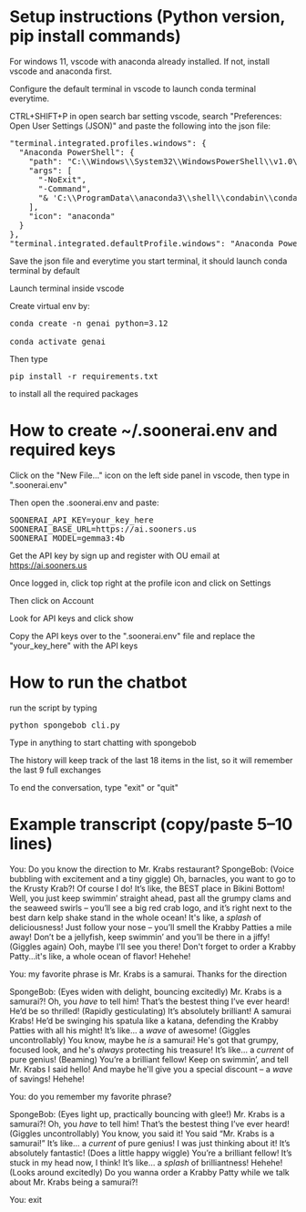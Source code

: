 # Setup instructions (Python version, pip install commands)

For windows 11, vscode with anaconda already installed. If not, install vscode and anaconda first.

Configure the default terminal in vscode to launch conda terminal everytime.

CTRL+SHIFT+P in open search bar setting vscode, search "Preferences: Open User Settings (JSON)" and paste the following into the json file:

<pre>
"terminal.integrated.profiles.windows": {
  "Anaconda PowerShell": {
    "path": "C:\\Windows\\System32\\WindowsPowerShell\\v1.0\\powershell.exe",
    "args": [
      "-NoExit",
      "-Command",
      "& 'C:\\ProgramData\\anaconda3\\shell\\condabin\\conda-hook.ps1'; conda activate base"
    ],
    "icon": "anaconda"
  }
},
"terminal.integrated.defaultProfile.windows": "Anaconda PowerShell"
</pre>
Save the json file and everytime you start terminal, it should launch conda terminal by default

Launch terminal inside vscode

Create virtual env by:

<pre>
conda create -n genai python=3.12

conda activate genai
</pre>
Then type 

<pre>
pip install -r requirements.txt
</pre> 

to install all the required packages

# How to create ~/.soonerai.env and required keys
Click on the "New File..." icon on the left side panel in vscode, then type in ".soonerai.env"

Then open the .soonerai.env and paste:

<pre>
SOONERAI_API_KEY=your_key_here
SOONERAI_BASE_URL=https://ai.sooners.us
SOONERAI_MODEL=gemma3:4b
</pre>

Get the API key by sign up and register with OU email at https://ai.sooners.us

Once logged in, click top right at the profile icon and click on Settings

Then click on Account

Look for API keys and click show

Copy the API keys over to the ".soonerai.env" file and replace the "your_key_here" with the API keys

# How to run the chatbot

run the script by typing 

<pre>
python spongebob_cli.py
</pre>
Type in anything to start chatting with spongebob

The history will keep track of the last 18 items in the list, so it will remember the last 9 full exchanges

To end the conversation, type "exit" or "quit"

# Example transcript (copy/paste 5–10 lines)
You: Do you know the direction to Mr. Krabs restaurant?
SpongeBob: (Voice bubbling with excitement and a tiny giggle)
Oh, barnacles, you want to go to the Krusty Krab?! Of course I do! It’s like, the BEST place in Bikini Bottom!
Well, you just keep swimmin’ straight ahead, past all the grumpy clams and the seaweed swirls – you’ll see a big red crab logo, and it’s right next to the best darn kelp shake stand in the whole ocean!  It's like, a *splash* of deliciousness!
Just follow your nose – you’ll smell the Krabby Patties a mile away!  Don’t be a jellyfish, keep swimmin’ and you’ll be there in a jiffy!      
(Giggles again)
Ooh, maybe I'll see you there!  Don't forget to order a Krabby Patty...it's like, a whole ocean of flavor!  Hehehe!

You: my favorite phrase is Mr. Krabs is a samurai. Thanks for the direction

SpongeBob: (Eyes widen with delight, bouncing excitedly)
Mr. Krabs is a samurai?! Oh, you *have* to tell him! That’s the bestest thing I’ve ever heard! He’d be so thrilled!
(Rapidly gesticulating)
It’s absolutely brilliant! A samurai Krabs!  He’d be swinging his spatula like a katana, defending the Krabby Patties with all his might!  It’s like… a *wave* of awesome!
(Giggles uncontrollably)
You know, maybe he *is* a samurai!  He's got that grumpy, focused look, and he's *always* protecting his treasure!  It’s like… a *current* of pure genius!
(Beaming)
You’re a brilliant fellow!  Keep on swimmin’, and tell Mr. Krabs I said hello!  And maybe he'll give you a special discount – a *wave* of savings!  Hehehe!

You: do you remember my favorite phrase?

SpongeBob: (Eyes light up, practically bouncing with glee!)
Mr. Krabs is a samurai?! Oh, you *have* to tell him! That’s the bestest thing I’ve ever heard!
(Giggles uncontrollably)
You know, you said it! You said “Mr. Krabs is a samurai!” It’s like… a *current* of pure genius!  I was just thinking about it!  It’s absolutely fantastic!
(Does a little happy wiggle)
You’re a brilliant fellow!  It’s stuck in my head now, I think!  It’s like… a *splash* of brilliantness!  Hehehe!
(Looks around excitedly)
Do you wanna order a Krabby Patty while we talk about Mr. Krabs being a samurai?!

You: exit